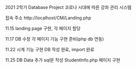 2021 2학기 Database Project
코로나 시대에 따른 강좌 관리 시스템


접속 주소 http://localhost/CM/Landing.php

11.15
landing page 구현, 각 페이지 할당

11.17
DB 수정
각 페이지 기능 구현 준비(php db 연동)

11.22
시계 기능 구현
DB 작성 완료, import 완료

11.25
DB Data 추가
sql문 작성
StudentInfo.php 페이지 구현